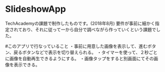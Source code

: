 # SlideshowApp

TechAcademyの課題で制作したものです。(2018年8月)
要件が事前に細かく指定されており、それに従って一から自分で調べながら作っていくという課題でした。

#このアプリで行なっていること
・事前に用意した画像を表示して、進むボタン、戻るボタンなどで表示を切り替えられる。
・タイマーを使って、２秒ごとに画像を自動再生できるようにする。
・画像タップをすると別画面にてその画像を表示できる。
